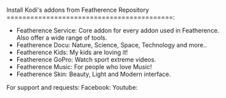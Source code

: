 Install Kodi's addons from Featherence Repository
==========================================:

- Featherence Service: Core addon for every addon used in Featherence. Also offer a wide range of tools.
- Featherence Docu: Nature, Science, Space, Technology and more..
- Featherence Kids: My kids are loving it!
- Featherence GoPro: Watch sport extreme videos.
- Featherence Music: For people who love Music!
- Featherence Skin: Beauty, Light and Modern interface.


For support and requests:
Facebook: 
Youtube: 
